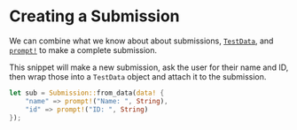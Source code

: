# Creating a Submission

We can combine what we know about about submissions, [`TestData`](./test_data.md), and [`prompt!`](./test_data.md#the-prompt-macro) to make a complete submission.

This snippet will make a new submission, ask the user for their name and ID, then wrap those into a `TestData` object and attach it to the submission.

```rust ,noplaypen
let sub = Submission::from_data(data! {
    "name" => prompt!("Name: ", String),
    "id" => prompt!("ID: ", String)
});
```
